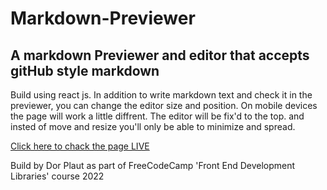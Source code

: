 # Markdown-Previewer
## A markdown Previewer and editor that accepts gitHub style markdown
Build using react js. In addition to write markdown text and check it in the previewer, you can change the editor size and position.
On mobile devices the page will work a little diffrent. The editor will be fix'd to the top. and insted of move and resize you'll only be able to minimize and spread. 

[Click here to chack the page LIVE](https://markdownpreviewereditor.netlify.app/)

Build by Dor Plaut as part of FreeCodeCamp 'Front End Development Libraries' course 2022
